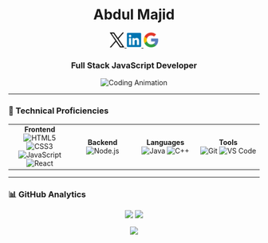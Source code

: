 <div align="center">
  <h1>Abdul Majid</h1>
  
  <!-- Social Media Icons Only (as vector images) -->
  <p>
    <a href="https://twitter.com/majidalitangri" target="_blank">
      <img src="https://raw.githubusercontent.com/devicons/devicon/master/icons/twitter/twitter-original.svg" width="30" alt="Twitter">
    </a>
    <a href="https://linkedin.com/in/yourprofile" target="_blank">
      <img src="https://raw.githubusercontent.com/devicons/devicon/master/icons/linkedin/linkedin-original.svg" width="30" alt="LinkedIn">
    </a>
    <a href="mailto:majidalitangri7@gmail.com" target="_blank">
      <img src="https://raw.githubusercontent.com/devicons/devicon/master/icons/google/google-original.svg" width="30" alt="Gmail">
    </a>
  </p>
  
  <!-- Full Stack heading in single row -->
  <h3>Full Stack JavaScript Developer</h3>
  
  <!-- Coding animation -->
  <img src="https://media.giphy.com/media/L1R1tvI9svkIWwpVYr/giphy.gif" width="400" alt="Coding Animation">
</div>

---

### 🚀 Technical Proficiencies

<table width="100%">
  <tr>
    <td width="25%" align="center">
      <strong>Frontend</strong><br>
      <img src="https://cdn.jsdelivr.net/gh/devicons/devicon/icons/html5/html5-original.svg" width="40" title="HTML5">
      <img src="https://cdn.jsdelivr.net/gh/devicons/devicon/icons/css3/css3-original.svg" width="40" title="CSS3">
      <img src="https://cdn.jsdelivr.net/gh/devicons/devicon/icons/javascript/javascript-original.svg" width="40" title="JavaScript">
      <img src="https://cdn.jsdelivr.net/gh/devicons/devicon/icons/react/react-original.svg" width="40" title="React">
    </td>
    <td width="25%" align="center">
      <strong>Backend</strong><br>
      <img src="https://cdn.jsdelivr.net/gh/devicons/devicon/icons/nodejs/nodejs-original.svg" width="50" title="Node.js">
    </td>
    <td width="25%" align="center">
      <strong>Languages</strong><br>
      <img src="https://cdn.jsdelivr.net/gh/devicons/devicon/icons/java/java-original.svg" width="40" title="Java">
      <img src="https://cdn.jsdelivr.net/gh/devicons/devicon/icons/cplusplus/cplusplus-original.svg" width="40" title="C++">
    </td>
    <td width="25%" align="center">
      <strong>Tools</strong><br>
      <img src="https://cdn.jsdelivr.net/gh/devicons/devicon/icons/git/git-original.svg" width="40" title="Git">
      <img src="https://cdn.jsdelivr.net/gh/devicons/devicon/icons/vscode/vscode-original.svg" width="40" title="VS Code">
    </td>
  </tr>
</table>

---

### 📊 GitHub Analytics

<p align="center">
  <img width="45%" src="https://github-readme-stats.vercel.app/api?username=AbdulMajidtangri&show_icons=true&theme=dark&hide_border=true" />
  <img width="45%" src="https://github-readme-streak-stats.herokuapp.com/?user=AbdulMajidtangri&theme=dark&hide_border=true" />
</p>

<p align="center">
  <img width="45%" src="https://github-readme-stats.vercel.app/api/top-langs/?username=AbdulMajidtangri&layout=compact&theme=dark&hide_border=true" />
</p>
